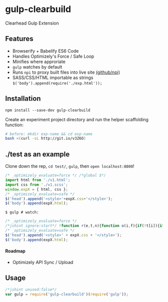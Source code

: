 # gulp-clearbuild

Clearhead Gulp Extension

## Features

* Browserify + Babelify ES6 Code
* Handles Optimizely's Force / Safe Loop
* Minifies where approriate
* `gulp` watches by default
* Runs `npi` to proxy built files into live site [(github/npi)](https://github.com/clearhead/node-proxy-injector)
* SASS/CSS/HTML importable as strings `$('body').append(require('./exp.html'));`

## Installation

`npm install --save-dev gulp-clearbuild`

Create an experiment project directory and run the helper scaffolding function:

```bash
# before: mkdir exp-name && cd exp-name
bash <(curl -sL http://git.io/v3Z6O)
```

## ./test as an example

Clone down the rep, `cd test/`, `gulp`, then `open localhost:8000`!

```js
/* _optimizely_evaluate=force */ /*global $*/
import html from './v1.html';
import css from './v1.scss';
window.expX = { html, css };
/* _optimizely_evaluate=safe */
$('head').append('<style>'+expX.css+'</style>');
$('body').append(expX.html);
```

`$ gulp # watch:` 

```js
/* _optimizely_evaluate=force */
/*jshint ignore:start*/ !function r(e,t,n){function o(i,f){if(!t[i]){if(!e[i]){var s="function"==typeof require&&require;if(!f&&s)return s(i,!0);if(u)return u(i,!0);var c=new Error("Cannot find module '"+i+"'");throw c.code="MODULE_NOT_FOUND",c}var l=t[i]={exports:{}};e[i][0].call(l.exports,function(r){var t=e[i][1][r];return o(t?t:r)},l,l.exports,r,e,t,n)}return t[i].exports}for(var u="function"==typeof require&&require,i=0;i<n.length;i++)o(n[i]);return o}({1:[function(r,e,t){e.exports='<div id="expx">Hello World</div>\n'},{}],2:[function(r,e,t){"use strict";function n(r){return r&&r.__esModule?r:{"default":r}}var o=r("./v1.html"),u=n(o),i=r("./v1.scss"),f=n(i);window.expX={html:u["default"],css:f["default"]}},{"./v1.html":1,"./v1.scss":3}],3:[function(r,e,t){e.exports="#expx {\n  foo: bar; }\n"},{}]},{},[2]); /*jshint ignore:end*/
/* _optimizely_evaluate=safe */
$('head').append('<style>' + expX.css + '</style>');
$('body').append(expX.html);
```

#### Roadmap ###

* Optimizely API Sync / Upload

## Usage

```js
/*jshint unused:false*/
var gulp = require('gulp-clearbuild')(require('gulp'));
```
